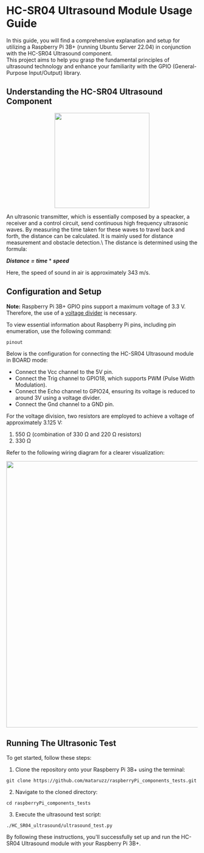 # HC-SR04 Ultrasound Module Usage Guide
In this guide, you will find a comprehensive explanation and setup for utilizing a Raspberry Pi 3B+ (running Ubuntu Server 22.04) in conjunction with the HC-SR04 Ultrasound component.\
This project aims to help you grasp the fundamental principles of ultrasound technology and enhance your familiarity with the GPIO (General-Purpose Input/Output) library.

## Understanding the HC-SR04 Ultrasound Component
<p align="center">
  <img width = "250" src="https://github.com/mataruzz/arduino_components_tests/blob/main/HC_SR04_ultrasound/images/HC-SR04-Ultrasonic-Sensor.jpg">
</p>
An ultrasonic transmitter, which is essentially composed by a speacker, a receiver and a control circuit, send continuous high frequency ultrasonic waves. By measuring the time taken for these waves to travel back and forth, the distance can be calculated. It is mainly used for distance measurement and obstacle detection.\
The distance is determined using the formula:

***Distance*** ***=*** ***time*** * ***speed***

Here, the speed of sound in air is approximately 343 m/s.

## Configuration and Setup
**Note:** Raspberry Pi 3B+ GPIO pins support a maximum voltage of 3.3 V. Therefore, the use of a [voltage divider](https://en.wikipedia.org/wiki/Voltage_divider) is necessary.

To view essential information about Raspberry Pi pins, including pin enumeration, use the following command:
```
pinout
```
Below is the configuration for connecting the HC-SR04 Ultrasound module in BOARD mode:
- Connect the Vcc channel to the 5V pin.
- Connect the Trig channel to GPIO18, which supports PWM (Pulse Width Modulation).
- Connect the Echo channel to GPIO24, ensuring its voltage is reduced to around 3V using a voltage divider.
- Connect the Gnd channel to a GND pin.

For the voltage division, two resistors are employed to achieve a voltage of approximately 3.125 V:
1. 550 Ω (combination of 330 Ω and 220 Ω resistors)
2. 330 Ω 

Refer to the following wiring diagram for a clearer visualization:
<p align="center">
  <img width = "700" src="https://github.com/mataruzz/arduino_components_tests/blob/main/HC_SR04_ultrasound/images/wiring_connection_HC_SR04.png">
</p>

## Running The Ultrasonic Test
To get started, follow these steps:

1. Clone the repository onto your Raspberry Pi 3B+ using the terminal:
```  
git clone https://github.com/mataruzz/raspberryPi_components_tests.git
```
2. Navigate to the cloned directory:
```
cd raspberryPi_components_tests
```
3. Execute the ultrasound test script:
```
./HC_SR04_ultrasound/ultrasound_test.py
```
By following these instructions, you'll successfully set up and run the HC-SR04 Ultrasound module with your Raspberry Pi 3B+. 
